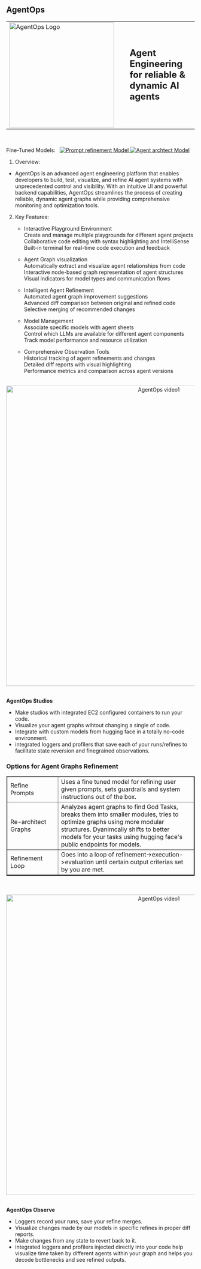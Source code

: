 ## AgentOps

<div align="center">
  <table border="0" cellspacing="0" cellpadding="0">
    <tr>
      <td style="padding-right: 30px;">
        <img src="main\public\agentops-logo.gif" alt="AgentOps Logo" width="280"/>
      </td>
      <td style="vertical-align: middle; font-size: 24px; font-weight: bold;">
        Agent Engineering for reliable & dynamic AI agents
      </td>
    </tr>
  </table>
</div>
<br/>
<div>
 <p>
   <span>Fine-Tuned Models:&nbsp;&nbsp;</span>
    <a href="https://huggingface.co/VidyutCx/mistral-prompttune">
      <img src="https://img.shields.io/badge/🤗_Model-Mistral_prompttune-blue?style=flat-square" alt="Prompt refinement Model">
    </a>
    <a href="https://huggingface.co/VidyutCx/deepseek-agentarchitect">
      <img src="https://img.shields.io/badge/🤗_Model-Deepseek_Agentarchitect-green?style=flat-square" alt="Agent archtect Model">
    </a>
  </p>
</div>


1. Overview:<br/>
- AgentOps is an advanced agent engineering platform that enables developers to build, test, visualize, and refine AI agent systems with unprecedented control and visibility. With an intuitive UI and powerful backend capabilities, AgentOps streamlines the process of creating reliable, dynamic agent graphs while providing comprehensive monitoring and optimization tools.

2. Key Features:
   - Interactive Playground Environment<br/>
    Create and manage multiple playgrounds for different agent projects<br/>
    Collaborative code editing with syntax highlighting and IntelliSense<br/>
    Built-in terminal for real-time code execution and feedback<br/>

    - Agent Graph visualization<br/>
    Automatically extract and visualize agent relationships from code<br/>
    Interactive node-based graph representation of agent structures<br/>
    Visual indicators for model types and communication flows<br/>
    
    - Intelligent Agent Refinement<br/>
    Automated agent graph improvement suggestions<br/>
    Advanced diff comparison between original and refined code<br/>
    Selective merging of recommended changes<br/>
    
    - Model Management<br/>
    Associate specific models with agent sheets<br/>
    Control which LLMs are available for different agent components<br/>
    Track model performance and resource utilization<br/>
    
    - Comprehensive Observation Tools<br/>
    Historical tracking of agent refinements and changes<br/>
    Detailed diff reports with visual highlighting<br/>
    Performance metrics and comparison across agent versions<br/>

<br/>
<div align="center">
    <img src="main\public\vid1.gif" alt="AgentOps video1" width="800"/>
</div>
<br/>

**AgentOps Studios**

- Make studios with integrated EC2 configured containers to run your code.<br/>
- Visualize your agent graphs wihtout changing a single of code.
- Integrate with custom models from hugging face in a totally no-code environment.
- integrated loggers and profilers that save each of your runs/refines to facilitate state reversion and finegrained observations. 

<div>
<h3>Options for Agent Graphs Refinement</h3>
  <table border="2" cellspacing="0" cellpadding="0">
    <tr>
      <td style="padding-right: 30px;">
      Refine Prompts
      </td>
      <td style="vertical-align: middle;">
       Uses a fine tuned model for refining user given prompts, sets guardrails and system instructions out of the box.
      </td>
    </tr>
    <tr>
      <td style="padding-right: 30px;">
      Re-architect Graphs
      </td>
      <td style="vertical-align: middle;">
       Analyzes agent graphs to find God Tasks, breaks them into smaller modules, tries to optimize graphs using more modular structures. Dyanimcally shifts to better models for your tasks using hugging face's public endpoints for models.
      </td>
    </tr>
    <tr>
      <td style="padding-right: 30px;">
      Refinement Loop
      </td>
      <td style="vertical-align: middle;">
       Goes into a loop of refinement->execution->evaluation until certain output criterias set by you are met.
      </td>
    </tr>
  </table>
</div>
<br/>
<div>

<br/>
<div align="center">
    <img src="main\public\vid2.gif" alt="AgentOps video1" width="800"/>
</div>
<br/>

**AgentOps Observe**

- Loggers record your runs, save your refine merges.<br/>
- Visualize changes made by our models in specific refines in proper diff reports.
- Make changes from any state to revert back to it.
- integrated loggers and profilers injected directly into your code help visualize time taken by different agents within your graph and helps you decode bottlenecks and see refined outputs. 
